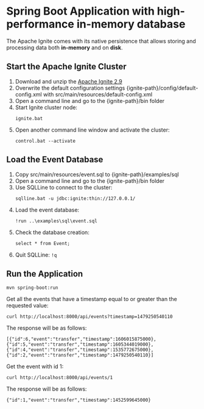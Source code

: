 # Spring Boot Application with high-performance in-memory database

The Apache Ignite comes with its native persistence that allows storing and processing data both **in-memory** and on **disk**.

## Start the Apache Ignite Cluster

1. Download and unzip the [Apache Ignite 2.9](https://ignite.apache.org/download.cgi#binaries)
2. Overwrite the default configuration settings {ignite-path}/config/default-config.xml with src/main/resources/default-config.xml
3. Open a command line and go to the {ignite-path}/bin folder
4. Start Ignite cluster node:
    ```
    ignite.bat
    ```
5. Open another command line window and activate the cluster:
    ```
    control.bat --activate
    ```
   
## Load the Event Database

1. Copy src/main/resources/event.sql to {ignite-path}/examples/sql
2. Open a command line and go to the {ignite-path}/bin folder
3. Use SQLLine to connect to the cluster:
    ```
    sqlline.bat -u jdbc:ignite:thin://127.0.0.1/
    ```
4. Load the event database:
    ```
    !run ..\examples\sql\event.sql
    ```
4. Check the database creation:
    ```
    select * from Event;
    ```
5. Quit SQLLine: ```!q```
   
## Run the Application

```
mvn spring-boot:run
```

Get all the events that have a timestamp equal to or greater than the requested value:

```
curl http://localhost:8000/api/events?timestamp=1479250540110
```

The response will be as follows:

```
[{"id":6,"event":"transfer","timestamp":1606015875000},
{"id":5,"event":"transfer","timestamp":1605344019000},
{"id":4,"event":"transfer","timestamp":1535772675000},
{"id":2,"event":"transfer","timestamp":1479250540110}]
```

Get the event with id 1:

```
curl http://localhost:8000/api/events/1
```
The response will be as follows:

```
{"id":1,"event":"transfer","timestamp":1452599645000}
```


